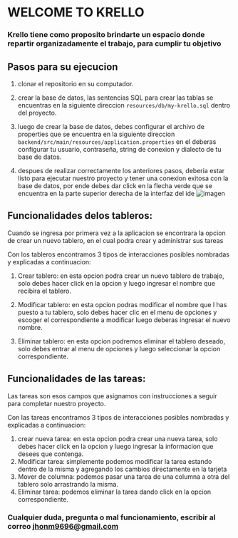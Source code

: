  # WELCOME TO KRELLO
 
 ### Krello tiene como proposito brindarte un espacio donde repartir organizadamente el trabajo, para cumplir tu objetivo
 
 ## Pasos para su ejecucion

1. clonar el repositorio en su computador.

2. crear la base de datos, las sentencias SQL para crear las tablas se encuentras en la siguiente direccion  `resources/db/my-krello.sql` dentro del proyecto.

3. luego de crear la base de datos, debes configurar el archivo de properties que se encuentra en la siguiente direccion  
  `backend/src/main/resources/application.properties` en el deberas configurar tu usuario, contraseña, string de conexion y dialecto      de tu base de datos.
   
4. despues de realizar correctamente los anteriores pasos, deberia estar listo para ejecutar nuestro proyecto y tener una conexion exitosa 
   con la base de datos, por ende debes dar click en la flecha verde que se encuentra en la parte superior derecha de la interfaz del ide 
   ![imagen](https://user-images.githubusercontent.com/91062857/182051385-c665287e-1372-41c5-9704-fae3d3960f9e.png)
   
## Funcionalidades delos tableros:

Cuando se ingresa por primera vez a la  aplicacion se encontrara la opcion de crear un nuevo tablero, en el cual podra crear y administrar sus tareas

Con los tableros encontramos 3 tipos de interacciones posibles nombradas y explicadas a continuacion:

1. Crear tablero: en esta opcion podra crear un nuevo tablero de trabajo, solo debes hacer click en la opcion y luego ingresar el nombre que recibira el tablero.

2. Modificar tablero: en esta opcion podras modificar el nombre que l has puesto a tu tablero, solo debes hacer clic en el menu de opciones y escoger el correspondiente a modificar luego deberas ingresar el nuevo nombre.

3. Eliminar tablero: en esta opcion podremos eliminar el tablero deseado, solo debes entrar al menu de opciones y luego seleccionar la opcion correspondiente. 

## Funcionalidades de las tareas:

Las tareas son esos campos que asignamos con instrucciones a seguir para completar nuestro proyecto.

Con las tareas encontramos 3 tipos de interacciones posibles nombradas y explicadas a continuacion:

1. crear nueva tarea: en esta opcion podra crear una nueva tarea, solo debes hacer click en la opcion y luego ingresar la informacion que desees que contenga.
2.  Modificar tarea: simplemente podemos modificar la tarea estando dentro de la misma y agregando los cambios directamente en la tarjeta
3.  Mover de columna: podemos pasar una tarea de una columna a otra del tablero solo arrastrando la misma.
4.  Eliminar tarea: podemos eliminar la tarea dando click en la opcion correspondiente.

### Cualquier duda, pregunta o mal funcionamiento, escribir al correo jhonm9696@gmail.com






